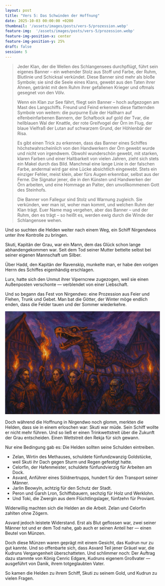 ```yaml
---
layout: post
title: "Vers 5: Das Schwinden der Hoffnung"
date: 2025-10-03 00:00:00 +0200
thumbnail: '/assets/images/posts/vers-5/prozession.webp'
feature-img:  '/assets/images/posts/vers-5/prozession.webp'
feature-img-position-x: center
feature-img-position-y: 25%
draft: false
session: 5
---
```


> Jeder Klan, der die Wellen des Schlangensees durchpflügt, führt sein eigenes Banner – ein wehender Stolz aus Stoff und Farbe, der Ruhm, Blutlinie und Schicksal verkündet. Diese Banner sind mehr als bloße Symbole; sie sind die Seele eines Klans, gewebt aus den Taten ihrer Ahnen, getränkt mit dem Ruhm ihrer gefallenen Krieger und oftmals gesegnet von den Völv.
>
> Wenn ein Klan zur See fährt, fliegt sein Banner – hoch aufgezogen am Mast des Langschiffs. Freund und Feind erkennen diese flatternden Symbole von weitem: die purpurne Eule der Hallharn auf elfenbeinfarbenen Bannern, der Schafbock auf gold der Tvar, die hellblauen Wal der Knattle, der rote Greifvogel der Örn im Flug, der blaue Vielfraß der Lutan auf schwarzem Grund, der Höhlenbär der Risa.
>
> Es gibt einen Trick zu erkennen, dass das Banner eines Schiffes höchstwahrscheinlich von den Handwerkern der Örn gewebt wurde und nicht von irgendwem. Obwohl wunderschön gewebt, mit starken, klaren Farben und einer Haltbarkeit von vielen Jahren, zieht sich stets ein Makel durch das Bild. Manchmal eine lange Linie in der falschen Farbe, andermal wird gar eine Lücke absichtlich eingewebt. Stets ein einziger Fehler, meist klein, aber fürs Augen erkennbar, selbst aus der Ferne. Die Signatur jener, die in den Künsten und Handwerken der Örn arbeiten, und eine Hommage an Palter, den unvollkommenen Gott des Steinhofs.
>
> Die Banner von Fallegur sind Stolz und Warnung zugleich. Sie verkünden, wer man ist, woher man kommt, und welchen Ruhm der Klan trägt. Euer Name mag vergehen, aber das Banner – und der Ruhm, den es trägt – so heißt es, werden ewig durch die Winde der Schlangensee wehen.

Und so suchten die Helden weiter nach einem Weg, ein Schiff Nirgendwos unter ihre Kontrolle zu bringen.

Skuti, Kapitän der Grau, war ein Mann, dem das Glück schon lange abhandengekommen war. Seit dem Tod seiner Mutter bettelte selbst bei seiner eigenen Mannschaft um Silber.

Über Hadd, den Kapitän der Ravenskip, munkelte man, er habe den vorigen Herrn des Schiffes eigenhändig erschlagen.

Lurx, hatte sich den Unmut ihrer Viperncrew zugezogen, weil sie einen Außenposten verschonte — verblendet von einer Liebschaft.

Und so begann das Fest von Nirgendwo: eine Prozession aus Feier und Flehen, Trunk und Gebet. Man bat die Götter, der Winter möge endlich enden, dass die Felder tauen und der Sommer wiederkehre.

![Prozession](/assets/images/posts/vers-5/prozession.webp)

Doch während die Hoffnung in Nirgendwo noch glomm, merkten die Helden, dass sie in einem erloschen war:
Skuti war müde. Sein Schiff wollte er nicht mehr führen. Und so ließ er einen Trinkwettstreit über die Zukunft der Grau entscheiden. Einen Wettstreit den Rekja für sich gewann.

Nur eine Bedingung gab es: Die Helden sollten seine Schulden eintreiben.

- Zelan, Wirtin des Methauses, schuldete fünfundzwanzig Goldstücke, weil Skuti ihr Dach gegen Sturm und Regen gefestigt hatte.
- Celorfin, der Hafenmeister, schuldete fünfundvierzig für Arbeiten am Dock.
- Asvard, Anführer eines Söldnertrupps, hundert für den Transport seiner Männer.
- Jarlin Beowyln, achtzig für den Schutz der Stadt.
- Peron und Garsh Lron, Schiffsbauern, sechzig für Holz und Werklohn.
- Und Toki, die Zwergin aus dem Flüchtlingslager, fünfzehn für Proviant.

Widerwillig machten sich die Helden an die Arbeit. Zelan und Celorfin zahlten ohne Zögern.

Asvard jedoch leistete Widerstand. Erst als Blut geflossen war, zwei seiner Männer tot und er dem Tod nahe, gab auch er seinen Anteil her — einen Beutel von Münzen.

Doch diese Münzen waren geprägt mit einem Gesicht, das Kudrun nur zu gut kannte. Und so offenbarte sich, dass Asvard Teil jener Gräuel war, die Kudruns Vergangenheit überschatteten. Und schlimmer noch: Der Auftrag dazu stammte von König Cenric Edgare, Kudruns eigenem Großvater — ausgeführt von Danik, ihrem totgeglaubten Vater.

So kamen die Helden zu ihrem Schiff, Skuti zu seinem Gold, und Kudrun zu vielen Fragen.
